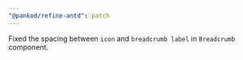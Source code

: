 ```yaml
---
"@pankod/refine-antd": patch
---
```


Fixed the spacing between `icon` and `breadcrumb label` in `Breadcrumb` component.
